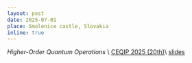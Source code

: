```yaml
---
layout: post
date: 2025-07-01
place: Smolenice castle, Slovakia 
inline: true
---
```


*Higher-Order Quantum Operations* \\
[CEQIP 2025 (20th)](http://ceqip.eu/2025/)\\
<a href="{{'/assets/talks/2025_07_01_CEQIP.pdf' | relative_url }}" class="btn btn-sm z-depth-0" role="button">slides</a>


